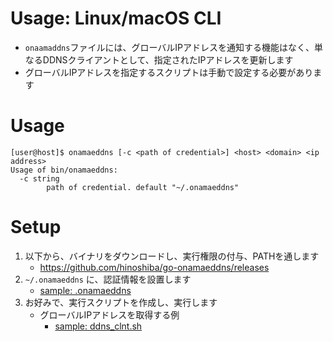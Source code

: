 Usage:  Linux/macOS CLI
===

* `onaamaddns`ファイルには、グローバルIPアドレスを通知する機能はなく、単なるDDNSクライアントとして、指定されたIPアドレスを更新します
* グローバルIPアドレスを指定するスクリプトは手動で設定する必要があります

# Usage
```
[user@host]$ onamaeddns [-c <path of credential>] <host> <domain> <ip address>
Usage of bin/onamaeddns:
  -c string
        path of credential. default "~/.onamaeddns"
```

# Setup

1. 以下から、バイナリをダウンロードし、実行権限の付与、PATHを通します
	* https://github.com/hinoshiba/go-onamaeddns/releases
2. `~/.onamaeddns` に、認証情報を設置します
	* [sample: .onamaeddns](../sample/userhome/.onamaeddns)
3. お好みで、実行スクリプトを作成し、実行します
	* グローバルIPアドレスを取得する例
		* [sample: ddns_clnt.sh](../sample/usr/local/bin/ddns_clnt.sh)
